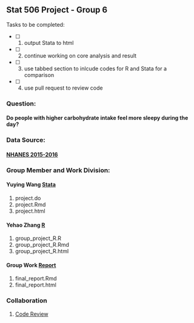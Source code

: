 ## Stat 506 Project - Group 6

Tasks to be completed:
- [ ] 1. output Stata to html 
- [ ] 2. continue working on core analysis and result
- [ ] 3. use tabbed section to inlcude codes for R and Stata for a comparison
- [ ] 4. use pull request to review code

### Question: 
#### Do people with higher carbohydrate intake feel more sleepy during the day?

### Data Source: 
#### [NHANES 2015-2016](https://wwwn.cdc.gov/nchs/nhanes/ContinuousNhanes/Default.aspx?BeginYear=2015)

### Group Member and Work Division:
#### Yuying Wang [Stata](https://github.com/yuywang1227/Stat-506-Project/tree/master/Stata)
1. project.do
2. project.Rmd
3. project.html

#### Yehao Zhang [R](https://github.com/yuywang1227/Stat-506-Project/tree/master/R)
1. group_project_R.R
2. group_project_R.Rmd
3. group_project_R.html

#### Group Work [Report](https://github.com/yuywang1227/Stat-506-Project/tree/master/report)
1. final_report.Rmd	
2. final_report.html

### Collaboration
1. [Code Review](https://github.com/yuywang1227/Stat-506-Project/pulls)
